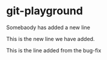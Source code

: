# git-playground
Somebaody has added a new line 

This is the new line we have added.

This is the line added from the bug-fix

